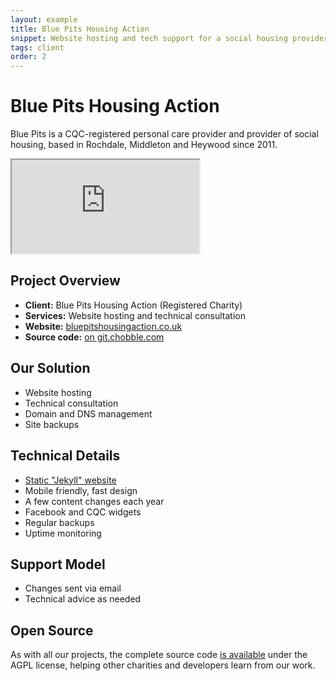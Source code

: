 ```yaml
---
layout: example
title: Blue Pits Housing Action
snippet: Website hosting and tech support for a social housing provider
tags: client
order: 2
---
```


# Blue Pits Housing Action

Blue Pits is a CQC-registered personal care provider and provider of social housing, based in Rochdale, Middleton and Heywood since 2011.

<iframe src="https://bluepitshousingaction.co.uk"></iframe>

## Project Overview

- **Client:** Blue Pits Housing Action (Registered Charity)
- **Services:** Website hosting and technical consultation
- **Website:** [bluepitshousingaction.co.uk](https://bluepitshousingaction.co.uk)
- **Source code:** [on git.chobble.com](https://git.chobble.com/hosted-by-chobble/blue-pits)

## Our Solution

- Website hosting
- Technical consultation
- Domain and DNS management
- Site backups

## Technical Details

- [Static "Jekyll" website](/services/static-websites/)
- Mobile friendly, fast design
- A few content changes each year
- Facebook and CQC widgets
- Regular backups
- Uptime monitoring

## Support Model

- Changes sent via email
- Technical advice as needed

## Open Source

As with all our projects, the complete source code [is available](https://git.chobble.com/hosted-by-chobble/blue-pits) under the AGPL license, helping other charities and developers learn from our work.
